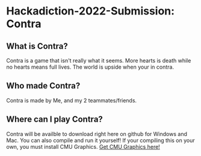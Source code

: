 # Hackadiction-2022-Submission: Contra

## What is Contra?
Contra is a game that isn't really what it seems. More hearts is death while no hearts means full lives. The world is upside when your in contra.

## Who made Contra?
Contra is made by Me, and my 2 teammates/friends.

## Where can I play Contra?
Contra will be availble to download right here on github for Windows and Mac.
You can also compile and run it yourself!
If your compiling this on your own, you must install CMU Graphics. [Get CMU Graphics here!](https://academy.cs.cmu.edu/desktop)
